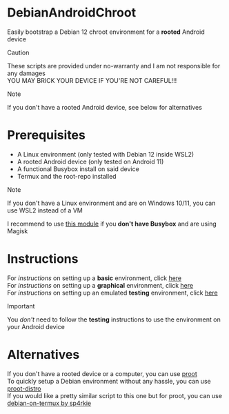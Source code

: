 # DebianAndroidChroot
Easily bootstrap a Debian 12 chroot environment for a **rooted** Android device
> [!CAUTION]
> These scripts are provided under no-warranty and I am not responsible for any damages<br>
> YOU MAY BRICK YOUR DEVICE IF YOU'RE NOT CAREFUL!!!

> [!NOTE]  
> If you don't have a rooted Android device, see below for alternatives

# Prerequisites
- A Linux environment (only tested with Debian 12 inside WSL2)
- A rooted Android device (only tested on Android 11)
- A functional Busybox install on said device
- Termux and the root-repo installed

> [!NOTE]  
> If you don't have a Linux environment and are on Windows 10/11, you can use WSL2 instead of a VM

I recommend to use [this module](https://github.com/Magisk-Modules-Alt-Repo/BuiltIn-BusyBox) if you **don't have Busybox** and are using Magisk

# Instructions
For *instructions* on setting up a **basic** environment, click [here](INSTRUCTIONS_BASIC.md)<br>
For *instructions* on setting up a **graphical** environment, click [here](INSTRUCTIONS_GUI.md)<br>
For *instructions* on setting up an emulated **testing** environment, click [here](testing/README.md)

> [!IMPORTANT]
> You *don't* need to follow the **testing** instructions to use the environment on your Android device

# Alternatives
If you don't have a rooted device or a computer, you can use [proot](https://wiki.termux.com/wiki/PRoot)<br>
To quickly setup a Debian environment without any hassle, you can use [proot-distro](https://wiki.termux.com/wiki/PRoot#Installing_Linux_distributions)<br>
If you would like a pretty similar script to this one but for proot, you can use [debian-on-termux by sp4rkie](https://github.com/sp4rkie/debian-on-termux)